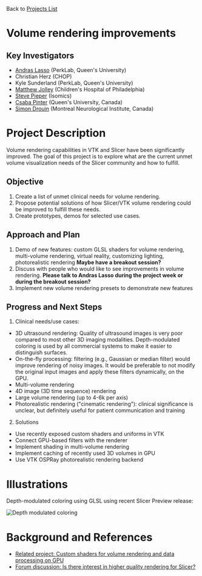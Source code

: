 Back to [Projects List](../../README.md#ProjectsList)

# Volume rendering improvements

## Key Investigators

- [Andras Lasso](http://perk.cs.queensu.ca/users/lasso) (PerkLab, Queen's University)
- Christian Herz (CHOP)
- Kyle Sunderland (PerkLab, Queen's University)
- [Matthew Jolley](http://www.chop.edu/doctors/jolley-matthew-a) (Children's Hospital of Philadelphia)
- [Steve Pieper](http://www.spl.harvard.edu/pages/People/pieper) (Isomics)
- [Csaba Pinter](http://perk.cs.queensu.ca/users/pinter) (Queen's University, Canada)
- [Simon Drouin](http://nist.mni.mcgill.ca/?page_id=369) (Montreal Neurological Institute, Canada)

# Project Description

Volume rendering capabilities in VTK and Slicer have been significantly improved. The goal of this project is to explore what are the current unmet volume visualization needs of the Slicer community and how to fulfill.

## Objective

1. Create a list of unmet clinical needs for volume rendering.
1. Propose potential solutions of how Slicer/VTK volume rendering could be improved to fulfill these needs.
1. Create prototypes, demos for selected use cases.

## Approach and Plan

1. Demo of new features: custom GLSL shaders for volume rendering, multi-volume rendering, virtual reality, customizing lighting, photorealistic rendering **Maybe have a breakout session?**
1. Discuss with people who would like to see improvements in volume rendering. **Please talk to Andras Lasso during the project week or during the breakout session?**
1. Implement new volume rendering presets to demonstrate new features

## Progress and Next Steps

1. Clinical needs/use cases:
- 3D ultrasound rendering: Quality of ultrasound images is very poor compared to most other 3D imaging modalities. Depth-modulated coloring is used by all commercial systems to make it easier to distinguish surfaces.
- On-the-fly processing: filtering (e.g., Gaussian or median filter) would improve rendering of noisy images. It would be preferable to not modify the original input images and apply these filters dynamically, on the GPU.
- Multi-volume rendering
- 4D image (3D time sequence) rendering
- Large volume rendering (up to 4-6k per axis)
- Photorealistic rendering ("cinematic rendering"): clinical significance is unclear, but definitely useful for patient communication and training

2. Solutions

- Use recently exposed custom shaders and uniforms in VTK
- Connect GPU-based filters with the renderer
- Implement shading in multi-volume rendering
- Implement caching of recently used 3D volumes in GPU
- Use VTK OSPRay photorealistic rendering backend

# Illustrations

Depth-modulated coloring using GLSL using recent Slicer Preview release:

![Depth modulated coloring](DepthModulatedColoring.jpg)

<!-- Add pictures and links to videos that demonstrate what has been accomplished.
![Some more images](Example2.jpg)
-->

# Background and References

<!-- If you developed any software, include link to the source code repository. If possible, also add links to sample data, and to any relevant publications. -->

- [Related project: Custom shaders for volume rendering and data processing on GPU](../GLSLShaders/README.md)
- [Forum discussion: Is there interest in higher quality rendering for Slicer?](https://discourse.slicer.org/t/is-there-interest-in-higher-quality-rendering-for-slicer/6862)
